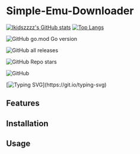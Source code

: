 # Simple-Emu-Downloader

[![lkidszzzz's GitHub stats](https://github-readme-stats.vercel.app/api?username=lkidszzzz&show_icons=true&theme=dracula)](https://github.com/anuraghazra/github-readme-stats)
[![Top Langs](https://github-readme-stats.vercel.app/api/top-langs/?username=lkidszzzz&show_icons=true&theme=dracula)](https://github.com/anuraghazra/github-readme-stats)


![GitHub go.mod Go version](https://img.shields.io/github/go-mod/go-version/lkidszzzz/Simple-Emu-Downloader?style=flat)

![GitHub all releases](https://img.shields.io/github/downloads/lkidszzzz/Simple-Emu-Downloader/total?style=flat)

![GitHub Repo stars](https://img.shields.io/github/stars/lkidszzzz/Simple-Emu-Downloader?style=flat)

![GitHub](https://img.shields.io/github/license/lkidszzzz/Simple-Emu-Downloader?style=flat)


[![Typing SVG](https://readme-typing-svg.herokuapp.com?font=Roboto&size=24&duration=12345&color=F76644&width=700&lines=A+simple+console+application+to+download+popular+emulators.)](https://git.io/typing-svg)

## Features

## Installation

## Usage
